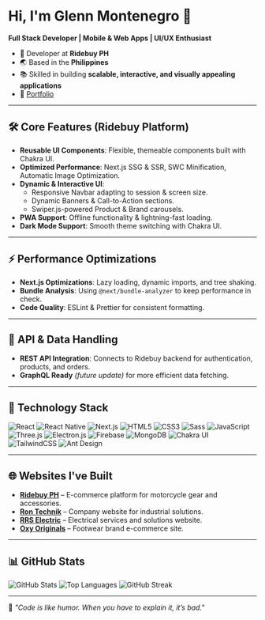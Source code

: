 # Hi, I'm Glenn Montenegro 👋

**Full Stack Developer | Mobile & Web Apps | UI/UX Enthusiast**

- 🚀 Developer at **Ridebuy PH**
- 🌏 Based in the **Philippines**
- 📚 Skilled in building **scalable, interactive, and visually appealing applications**
- 🔗 [Portfolio](https://glennportfolio.vercel.app/)

---

## 🛠 Core Features (Ridebuy Platform)
- **Reusable UI Components**: Flexible, themeable components built with Chakra UI.
- **Optimized Performance**: Next.js SSG & SSR, SWC Minification, Automatic Image Optimization.
- **Dynamic & Interactive UI**:  
  - Responsive Navbar adapting to session & screen size.  
  - Dynamic Banners & Call-to-Action sections.  
  - Swiper.js-powered Product & Brand carousels.  
- **PWA Support**: Offline functionality & lightning-fast loading.  
- **Dark Mode Support**: Smooth theme switching with Chakra UI.

---

## ⚡ Performance Optimizations
- **Next.js Optimizations**: Lazy loading, dynamic imports, and tree shaking.
- **Bundle Analysis**: Using `@next/bundle-analyzer` to keep performance in check.
- **Code Quality**: ESLint & Prettier for consistent formatting.

---

## 📡 API & Data Handling
- **REST API Integration**: Connects to Ridebuy backend for authentication, products, and orders.
- **GraphQL Ready** *(future update)* for more efficient data fetching.

---

## 🔧 Technology Stack
![React](https://img.shields.io/badge/React-20232A?style=for-the-badge&logo=react&logoColor=61DAFB)
![React Native](https://img.shields.io/badge/React_Native-20232A?style=for-the-badge&logo=react&logoColor=61DAFB)
![Next.js](https://img.shields.io/badge/Next.js-000000?style=for-the-badge&logo=nextdotjs&logoColor=white)
![HTML5](https://img.shields.io/badge/HTML5-E34F26?style=for-the-badge&logo=html5&logoColor=white)
![CSS3](https://img.shields.io/badge/CSS3-1572B6?style=for-the-badge&logo=css3&logoColor=white)
![Sass](https://img.shields.io/badge/Sass-CC6699?style=for-the-badge&logo=sass&logoColor=white)
![JavaScript](https://img.shields.io/badge/JavaScript-F7DF1E?style=for-the-badge&logo=javascript&logoColor=black)
![Three.js](https://img.shields.io/badge/Three.js-000000?style=for-the-badge&logo=three.js&logoColor=white)
![Electron.js](https://img.shields.io/badge/Electron-47848F?style=for-the-badge&logo=electron&logoColor=white)
![Firebase](https://img.shields.io/badge/Firebase-FFCA28?style=for-the-badge&logo=firebase&logoColor=black)
![MongoDB](https://img.shields.io/badge/MongoDB-4EA94B?style=for-the-badge&logo=mongodb&logoColor=white)
![Chakra UI](https://img.shields.io/badge/Chakra_UI-319795?style=for-the-badge&logo=chakra-ui&logoColor=white)
![TailwindCSS](https://img.shields.io/badge/Tailwind_CSS-38B2AC?style=for-the-badge&logo=tailwind-css&logoColor=white)
![Ant Design](https://img.shields.io/badge/Ant_Design-0170FE?style=for-the-badge&logo=antdesign&logoColor=white)

---

## 🌐 Websites I've Built
- [**Ridebuy PH**](https://ridebuy.ph) – E-commerce platform for motorcycle gear and accessories.
- [**Ron Technik**](https://rontechnik.com/) – Company website for industrial solutions.
- [**RRS Electric**](https://rrselectric.com/) – Electrical services and solutions website.
- [**Oxy Originals**](https://oxyoriginals.com/) – Footwear brand e-commerce site.

---

## 📊 GitHub Stats
![GitHub Stats](https://github-readme-stats.vercel.app/api?username=mark31266&show_icons=true&theme=radical)
![Top Languages](https://github-readme-stats.vercel.app/api/top-langs/?username=mark31266&layout=compact&theme=radical)
![GitHub Streak](https://github-readme-streak-stats.herokuapp.com?user=mark31266&theme=radical)

---

💬 *"Code is like humor. When you have to explain it, it’s bad."*
